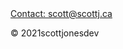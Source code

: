 <footer>
	<a href="mailto:scott@scottj.ca" class="mail">Contact: scott@scottj.ca</a>
	<p>© 2021scottjonesdev</p>
</footer>
</html>